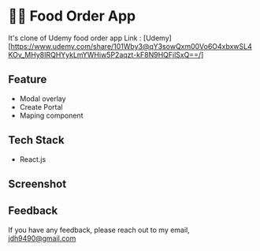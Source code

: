 # 🍔🍣 Food Order App
It's clone of Udemy food order app
Link : [Udemy][https://www.udemy.com/share/101Wby3@qY3sowQxm00Vo6O4xbxwSL4KOv_MHy8IRQHYykLmYWHiw5P2aqzt-kF8N9HQFjlSxQ==/]

## Feature
- Modal overlay
- Create Portal
- Maping component

## Tech Stack
- React.js

## Screenshot

## Feedback
If you have any feedback, please reach out to my email, <jdh9490@gmail.com>
